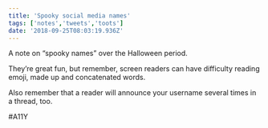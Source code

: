 ```yaml
---
title: 'Spooky social media names'
tags: ['notes','tweets','toots']
date: '2018-09-25T08:03:19.936Z'
---
```


A note on “spooky names” over the Halloween period.

They’re great fun, but remember, screen readers can have difficulty reading emoji, made up and concatenated words. 

Also remember that a reader will announce your username several times in a thread, too. 

#A11Y 

